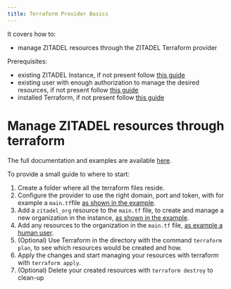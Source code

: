 ```yaml
---
title: Terraform Provider Basics
---
```


It covers how to:

- manage ZITADEL resources through the ZITADEL Terraform provider

Prerequisites:

- existing ZITADEL Instance, if not present follow [this guide](../../start/quickstart)
- existing user with enough authorization to manage the desired resources, if not present
  follow [this guide](../../integrate/serviceusers)
- installed Terraform, if not present follow [this guide](https://learn.hashicorp.com/tutorials/terraform/install-cli)

# Manage ZITADEL resources through terraform

The full documentation and examples are
available [here](https://registry.terraform.io/providers/zitadel/zitadel/latest/docs).

To provide a small guide to where to start:

1. Create a folder where all the terraform files reside.
2. Configure the provider to use the right domain, port and token, with for example a `main.tf`file 
[as shown in the example](https://registry.terraform.io/providers/zitadel/zitadel/latest/docs).
3. Add a `zitadel_org` resource to the `main.tf` file, to create and manage a new organization in the instance, 
[as shown in the example](https://registry.terraform.io/providers/zitadel/zitadel/latest/docs/resources/org).
4. Add any resources to the organization in the `main.tf` file, 
[as example a human user](https://registry.terraform.io/providers/zitadel/zitadel/latest/docs/resources/human_user).
5. (Optional) Use Terraform in the directory with the command `terraform plan`, to see which resources would be created
   and how.
6. Apply the changes and start managing your resources with terraform with `terraform apply`.
7. (Optional) Delete your created resources with `terraform destroy` to clean-up 

